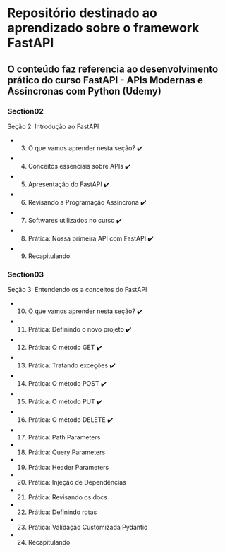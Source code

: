 # Repositório destinado ao aprendizado sobre o framework FastAPI

## O conteúdo faz referencia ao desenvolvimento prático do curso FastAPI - APIs Modernas e Assíncronas com Python (Udemy)

### Section02

Seção 2: Introdução ao FastAPI

- 3. O que vamos aprender nesta seção? :heavy_check_mark:
- 4. Conceitos essenciais sobre APIs :heavy_check_mark:
- 5. Apresentação do FastAPI :heavy_check_mark:
- 6. Revisando a Programação Assincrona :heavy_check_mark:
- 7. Softwares utilizados no curso :heavy_check_mark:
- 8. Prática: Nossa primeira API com FastAPI :heavy_check_mark:
- 9. Recapitulando

### Section03

Seção 3: Entendendo os a conceitos do FastAPI

- 10. O que vamos aprender nesta seção? :heavy_check_mark:
- 11. Prática: Definindo o novo projeto :heavy_check_mark:
- 12. Prática: O método GET :heavy_check_mark:
- 13. Prática: Tratando exceções :heavy_check_mark:
- 14. Prática: O método POST :heavy_check_mark:
- 15. Prática: O método PUT :heavy_check_mark:
- 16. Prática: O método DELETE :heavy_check_mark:
- 17. Prática: Path Parameters
- 18. Prática: Query Parameters
- 19. Prática: Header Parameters
- 20. Prática: Injeção de Dependências
- 21. Prática: Revisando os docs
- 22. Prática: Definindo rotas
- 23. Prática: Validação Customizada Pydantic
- 24. Recapitulando
